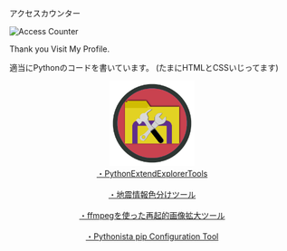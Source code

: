 
アクセスカウンター

![Access Counter](https://profile-counter.glitch.me/CrossDarkrix/count.svg)

Thank you Visit My Profile.

適当にPythonのコードを書いています。
(たまにHTMLとCSSいじってます)

<div align="center">
  <img width="150px" height="150px" alt="pyExtendTools" src="https://raw.githubusercontent.com/CrossDarkrix/PythonExtendExplorerTools/main/PyExtendToolsIcon.png"><br />
  <a href="https://github.com/CrossDarkrix/PythonExtendExplorerTools">・PythonExtendExplorerTools</a><br /><br />
  </div>
  <div align="left" style="text-align: center;">
  <a href="https://github.com/CrossDarkrix/EarthQuakeInfomationTools">・地震情報色分けツール</a><br /><br />
  <a href="https://github.com/CrossDarkrix/ffmpeg-Recursive-Upscaling-tool">・ffmpegを使った再起的画像拡大ツール</a><br /><br />
  <a href="https://github.com/CrossDarkrix/Pythonista3_pip_Configration_Tool">・Pythonista pip Configuration Tool</a><br /><br />
  </div>
